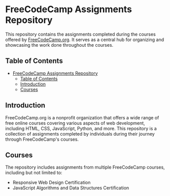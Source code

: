 # FreeCodeCamp Assignments Repository

This repository contains the assignments completed during the courses offered by [FreeCodeCamp.org](https://www.freecodecamp.org/). It serves as a central hub for organizing and showcasing the work done throughout the courses.

## Table of Contents

- [FreeCodeCamp Assignments Repository](#freecodecamp-assignments-repository)
  - [Table of Contents](#table-of-contents)
  - [Introduction](#introduction)
  - [Courses](#courses)

## Introduction

FreeCodeCamp.org is a nonprofit organization that offers a wide range of free online courses covering various aspects of web development, including HTML, CSS, JavaScript, Python, and more. This repository is a collection of assignments completed by individuals during their journey through FreeCodeCamp's courses.

## Courses

The repository includes assignments from multiple FreeCodeCamp courses, including but not limited to:

- Responsive Web Design Certification
- JavaScript Algorithms and Data Structures Certification
<!-- 
 Front End Development Libraries Certification
 Data Visualization Certification
 APIs and Microservices Certification
 Information Security and Quality Assurance Certification
 Scientific Computing with Python Certification
 Data Analysis with Python Certification
 Machine Learning with Python Certification
-->